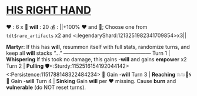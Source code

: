 # [__**HIS RIGHT HAND**__](<https://www.youtube.com/watch?v=EKLWC93nvAU>)
❤️ : 6 x 👥
__will__ : 20
💰 : ||+100% ❤️ and 🔷; Choose one from `tdt$rare_artifacts` x2 and <:legendaryShard:1213251982341709854>x3||

**Martyr**: If this has __will__, resummon itself with full stats, randomize turns, and keep all __will__ stacks
*"..."*
—————————————————
Turn 1  | **Whispering**  If this took no damage, this gains -__will__ and gains __empower__ x2
Turn 2 | **Pulling** 🛡️<:Sturdy:1152516154192044142><:Persistence:1151788148322484234> 🔀 Gain -__will__
Turn 3 | **Reaching** 💥💥🎯🌀 🔀 Gain -__will__
Turn 4 | **Sinking** Gain __will__ per ❤️ missing. Cause __burn__ and __vulnerable__ (do NOT reset turns).
